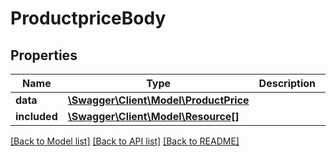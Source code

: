 # ProductpriceBody

## Properties
Name | Type | Description | Notes
------------ | ------------- | ------------- | -------------
**data** | [**\Swagger\Client\Model\ProductPrice**](ProductPrice.md) |  | [optional] 
**included** | [**\Swagger\Client\Model\Resource[]**](Resource.md) |  | [optional] 

[[Back to Model list]](../../README.md#documentation-for-models) [[Back to API list]](../../README.md#documentation-for-api-endpoints) [[Back to README]](../../README.md)

